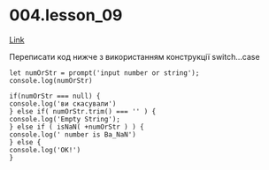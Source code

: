 # 004.lesson_09

[Link](https://witnesstime.github.io/FrontEndPro_Kolesnikov_HWs/004.lesson_09/index.html)

Переписати код нижче з використанням конструкції switch…case

```
let numOrStr = prompt('input number or string');
console.log(numOrStr)

if(numOrStr === null) {
console.log('ви скасували')
} else if( numOrStr.trim() === '' ) {
console.log('Empty String');
} else if ( isNaN( +numOrStr ) ) {
console.log(' number is Ba_NaN')
} else {
console.log('OK!')
}
```